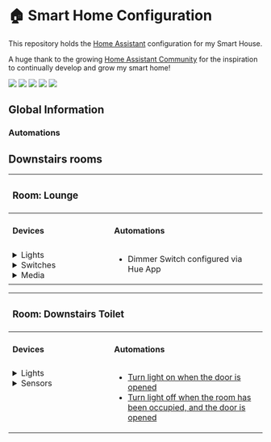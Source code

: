 # 🏠 Smart Home Configuration
This repository holds the [Home Assistant](https://www.home-assistant.io) configuration for my Smart House.

A huge thank to the growing [Home Assistant Community](https://community.home-assistant.io) for the inspiration to continually develop and grow my smart home!
<p>
<img src="https://img.shields.io/github/stars/unofficialmatt/home-assistant-v2.svg?style=plasticr"/>
<img src="https://img.shields.io/github/commit-activity/y/unofficialmatt/home-assistant-v2.svg"/>
<img src="https://img.shields.io/github/last-commit/unofficialmatt/home-assistant-v2.svg?style=plasticr"/>
<img src="https://img.shields.io/github/issues/unofficialmatt/home-assistant-v2.svg"/>
<img src="https://img.shields.io/badge/license-Unlicense-blue.svg"/>
</p>

## Global Information

### Automations


## Downstairs rooms

<table border="0" width="100%">
<thead>
<tr>
<th colspan="2" style="text-align:left">

### <a name="lounge"></a> Room: Lounge

</td>
</tr>
</thead>
<tbody>
<tr>
<td width="40%">

#### Devices

</td>
<td width="60%">

#### Automations

</td>
</tr>
<tr valign="top">
<td width="40%">
<details>
<summary>Lights</summary>
<ul style="margin-top:0.5em;">
<li><a href="https://www.philips-hue.com/en-gb/p/hue-white-and-colour-ambiance-1-pack-e27/8719514328204">Philips Hue White and Color B22</a> in ceiling mounted pendant lights x 2</li>
<li><a href="https://www.philips-hue.com/en-gb/p/hue-white-and-colour-ambiance-1-pack-e27/8719514328204">Philips Hue White and Color E14</a> in floor lamp</li>
</ul>
</details>
<details>
<summary>Switches</summary>
<ul style="margin-top:0.5em;">
<li><a href="https://www.philips-hue.com/en-gb/p/hue-dimmer-switch--latest-model-/8719514274617#overview">Philips Hue Dimmer Switch</a> installed over wallswitch with 3D printed mountplate</li>
</ul>
</details>
<details>
<summary>Media</summary>
<ul style="margin-top:0.5em;">
<li><a href="https://mobiledirectonline.co.uk/product/google-home-smart-speaker/?attribute_pa_colours=white">Google Home Smart Speaker White</a></li>
</ul>
</details>
</td>
<td width="60%">
<ul style="margin-top:0.5em;">
<li>Dimmer Switch configured via Hue App</li>
</ul>
</td>
</tr>
</tbody>
</table>

<table border="0" width="100%">
<thead>
<tr>
<th colspan="2" style="text-align:left">

### <a name="lounge"></a> Room: Downstairs Toilet

</td>
</tr>
</thead>
<tbody>
<tr>
<td width="40%">

#### Devices

</td>
<td width="60%">

#### Automations

</td>
</tr>
<tr valign="top">
<td width="40%">
<details>
<summary>Lights</summary>
<ul style="margin-top:0.5em;">
<li><a href="https://www.philips-hue.com/en-gb/p/hue-white-filament-1-pack-a60-b22-filament-standard/8718699688844">Philips Hue Filament Standard B22</a> in ceiling mounted pendant light</li>
</ul>
</details>
<details>
<summary>Sensors</summary>
<ul style="margin-top:0.5em;">
<li><a href="https://www.mi.com/global/product/mi-window-and-door-sensor/">Mi Window and Door Sensor</a> installed on door frame</li>
</ul>
</details>
</td>
<td width="60%">
<ul style="margin-top:0.5em;">
<li>
<a href="https://github.com/unofficialmatt/home-assistant-v2/blob/master/packages/lights/downstairs_toilet.yaml">Turn light on when the door is opened</a>
</li>
<li>
<a href="https://github.com/unofficialmatt/home-assistant-v2/blob/master/packages/lights/downstairs_toilet.yaml">Turn light off when the room has been occupied, and the door is opened</a>
</li>
</ul>
</td>
</tr>
</tbody>
</table>